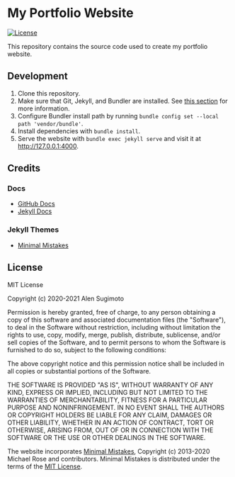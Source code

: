 # My Portfolio Website

[![License](https://img.shields.io/github/license/alensugimoto/alensugimoto.github.io)](https://raw.githubusercontent.com/alensugimoto/alensugimoto.github.io/master/LICENSE)

This repository contains the source code used to create my portfolio website.

## Development

1. Clone this repository.
2. Make sure that Git, Jekyll, and Bundler are installed.
   See [this section](https://docs.github.com/en/pages/setting-up-a-github-pages-site-with-jekyll/creating-a-github-pages-site-with-jekyll#prerequisites) for more information.
3. Configure Bundler install path by running `bundle config set --local path 'vendor/bundle'`.
4. Install dependencies with `bundle install`.
5. Serve the website with `bundle exec jekyll serve` and visit it at http://127.0.0.1:4000.

## Credits

### Docs

- [GitHub Docs](https://docs.github.com/)
- [Jekyll Docs](http://jekyllrb.com/docs/)

### Jekyll Themes

- [Minimal Mistakes](https://github.com/mmistakes/minimal-mistakes)

## License

MIT License

Copyright (c) 2020-2021 Alen Sugimoto

Permission is hereby granted, free of charge, to any person obtaining a copy
of this software and associated documentation files (the "Software"), to deal
in the Software without restriction, including without limitation the rights
to use, copy, modify, merge, publish, distribute, sublicense, and/or sell
copies of the Software, and to permit persons to whom the Software is
furnished to do so, subject to the following conditions:

The above copyright notice and this permission notice shall be included in all
copies or substantial portions of the Software.

THE SOFTWARE IS PROVIDED "AS IS", WITHOUT WARRANTY OF ANY KIND, EXPRESS OR
IMPLIED, INCLUDING BUT NOT LIMITED TO THE WARRANTIES OF MERCHANTABILITY,
FITNESS FOR A PARTICULAR PURPOSE AND NONINFRINGEMENT. IN NO EVENT SHALL THE
AUTHORS OR COPYRIGHT HOLDERS BE LIABLE FOR ANY CLAIM, DAMAGES OR OTHER
LIABILITY, WHETHER IN AN ACTION OF CONTRACT, TORT OR OTHERWISE, ARISING FROM,
OUT OF OR IN CONNECTION WITH THE SOFTWARE OR THE USE OR OTHER DEALINGS IN THE
SOFTWARE.

The website incorporates [Minimal Mistakes](https://github.com/mmistakes/minimal-mistakes),
Copyright (c) 2013-2020 Michael Rose and contributors. Minimal Mistakes is distributed
under the terms of the [MIT License](http://opensource.org/licenses/MIT).
